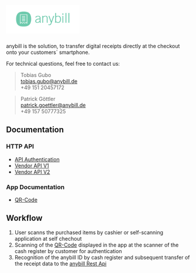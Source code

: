 # <img id="logo" src="./Assets/logo.svg" width="200" alt="anybill logo"/>

anybill is the solution, to transfer digital receipts directly at the checkout onto your customers´ smartphone.<br>

For technical questions, feel free to contact us:<br>

> Tobias Gubo<br>
> tobias.gubo@anybill.de<br>
> +49 151 20457172<br>

> Patrick Göttler<br>
> patrick.goettler@anybill.de<br>
> +49 157 50777325<br>

## Documentation
### HTTP API

- [API Authentication](./api_authentication.md)
- [Vendor API V1](./api_vendor.md)
- [Vendor API V2](./api_vendorV2.md)

### App Documentation

- [QR-Code](./app_qr.md)

## Workflow

1. User scanns the purchased items by cashier or self-scanning application at self chechout
2. Scanning of the [QR-Code](./app_qr.md) displayed in the app at the scanner of the cash register by customer for authentication
3. Recognition of the anybill ID by cash register and subsequent transfer of the receipt data to the [anybill Rest Api](./api_vendor.md)
